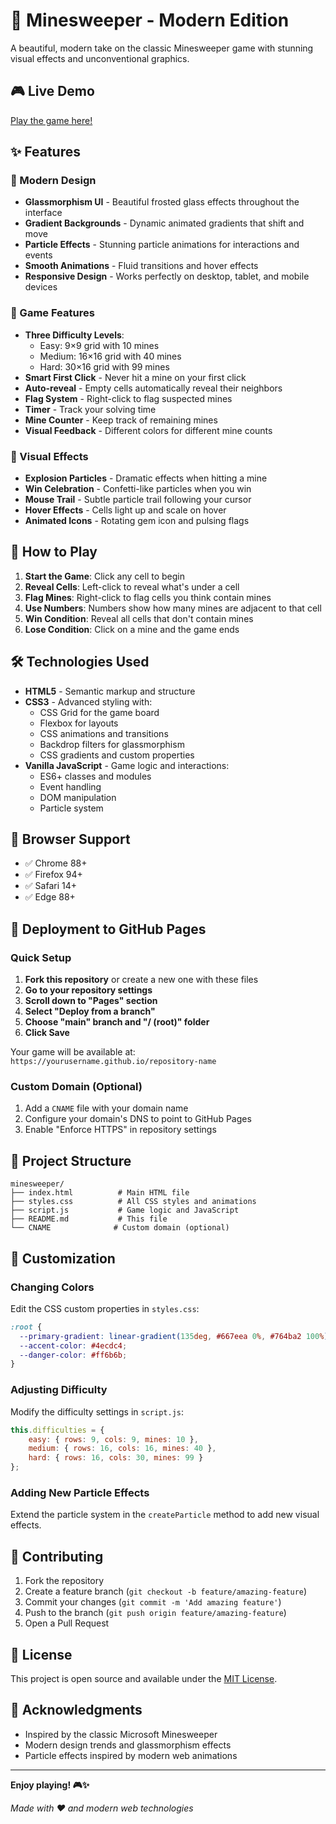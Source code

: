 # 💎 Minesweeper - Modern Edition

A beautiful, modern take on the classic Minesweeper game with stunning visual effects and unconventional graphics.

## 🎮 Live Demo

[Play the game here!]([https://yourusername.github.io/minesweeper](https://zirkman.github.io/minesweeper/))

## ✨ Features

### 🎨 Modern Design
- **Glassmorphism UI** - Beautiful frosted glass effects throughout the interface
- **Gradient Backgrounds** - Dynamic animated gradients that shift and move
- **Particle Effects** - Stunning particle animations for interactions and events
- **Smooth Animations** - Fluid transitions and hover effects
- **Responsive Design** - Works perfectly on desktop, tablet, and mobile devices

### 🎯 Game Features
- **Three Difficulty Levels**:
  - Easy: 9×9 grid with 10 mines
  - Medium: 16×16 grid with 40 mines
  - Hard: 30×16 grid with 99 mines
- **Smart First Click** - Never hit a mine on your first click
- **Auto-reveal** - Empty cells automatically reveal their neighbors
- **Flag System** - Right-click to flag suspected mines
- **Timer** - Track your solving time
- **Mine Counter** - Keep track of remaining mines
- **Visual Feedback** - Different colors for different mine counts

### 🎪 Visual Effects
- **Explosion Particles** - Dramatic effects when hitting a mine
- **Win Celebration** - Confetti-like particles when you win
- **Mouse Trail** - Subtle particle trail following your cursor
- **Hover Effects** - Cells light up and scale on hover
- **Animated Icons** - Rotating gem icon and pulsing flags

## 🚀 How to Play

1. **Start the Game**: Click any cell to begin
2. **Reveal Cells**: Left-click to reveal what's under a cell
3. **Flag Mines**: Right-click to flag cells you think contain mines
4. **Use Numbers**: Numbers show how many mines are adjacent to that cell
5. **Win Condition**: Reveal all cells that don't contain mines
6. **Lose Condition**: Click on a mine and the game ends

## 🛠️ Technologies Used

- **HTML5** - Semantic markup and structure
- **CSS3** - Advanced styling with:
  - CSS Grid for the game board
  - Flexbox for layouts
  - CSS animations and transitions
  - Backdrop filters for glassmorphism
  - CSS gradients and custom properties
- **Vanilla JavaScript** - Game logic and interactions:
  - ES6+ classes and modules
  - Event handling
  - DOM manipulation
  - Particle system

## 📱 Browser Support

- ✅ Chrome 88+
- ✅ Firefox 94+
- ✅ Safari 14+
- ✅ Edge 88+

## 🚀 Deployment to GitHub Pages

### Quick Setup

1. **Fork this repository** or create a new one with these files
2. **Go to your repository settings**
3. **Scroll down to "Pages" section**
4. **Select "Deploy from a branch"**
5. **Choose "main" branch and "/ (root)" folder**
6. **Click Save**

Your game will be available at: `https://yourusername.github.io/repository-name`

### Custom Domain (Optional)

1. Add a `CNAME` file with your domain name
2. Configure your domain's DNS to point to GitHub Pages
3. Enable "Enforce HTTPS" in repository settings

## 📁 Project Structure

```
minesweeper/
├── index.html          # Main HTML file
├── styles.css          # All CSS styles and animations
├── script.js           # Game logic and JavaScript
├── README.md           # This file
└── CNAME              # Custom domain (optional)
```

## 🎨 Customization

### Changing Colors
Edit the CSS custom properties in `styles.css`:

```css
:root {
  --primary-gradient: linear-gradient(135deg, #667eea 0%, #764ba2 100%);
  --accent-color: #4ecdc4;
  --danger-color: #ff6b6b;
}
```

### Adjusting Difficulty
Modify the difficulty settings in `script.js`:

```javascript
this.difficulties = {
    easy: { rows: 9, cols: 9, mines: 10 },
    medium: { rows: 16, cols: 16, mines: 40 },
    hard: { rows: 16, cols: 30, mines: 99 }
};
```

### Adding New Particle Effects
Extend the particle system in the `createParticle` method to add new visual effects.

## 🤝 Contributing

1. Fork the repository
2. Create a feature branch (`git checkout -b feature/amazing-feature`)
3. Commit your changes (`git commit -m 'Add amazing feature'`)
4. Push to the branch (`git push origin feature/amazing-feature`)
5. Open a Pull Request

## 📄 License

This project is open source and available under the [MIT License](LICENSE).

## 🙏 Acknowledgments

- Inspired by the classic Microsoft Minesweeper
- Modern design trends and glassmorphism effects
- Particle effects inspired by modern web animations

---

**Enjoy playing! 🎮✨**

*Made with ❤️ and modern web technologies* 
